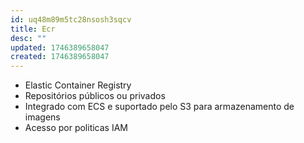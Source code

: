 ```yaml
---
id: uq48m89m5tc28nsosh3sqcv
title: Ecr
desc: ""
updated: 1746389658047
created: 1746389658047
---
```


- Elastic Container Registry
- Repositórios públicos ou privados
- Integrado com ECS e suportado pelo S3 para armazenamento de imagens
- Acesso por politicas IAM
